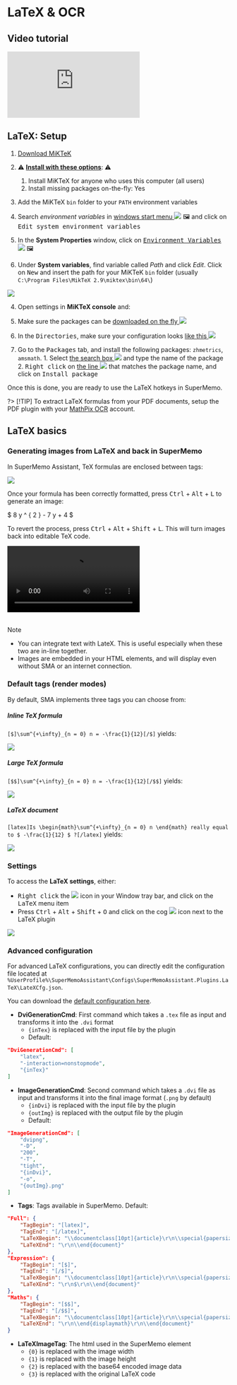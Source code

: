 # LaTeX & OCR

## Video tutorial

<div class="youtube-container">
  <iframe src="https://www.youtube.com/embed/ctgnQjTEQnw?start=622" class="youtube-video" frameborder="0" allowfullscreen></iframe>
</div>

## LaTeX: Setup

1. [Download MiKTeK](https://miktex.org/download)
2. ⚠️ <u>**Install with these options**</u>: ⚠️
	1. Install MiKTeX for anyone who uses this computer (all users)
	2. Install missing packages on-the-fly: Yes

3. Add the MiKTeX `bin` folder to your `PATH` environment variables
  1. Search *environment variables* in [windows start menu ![](content/images/plugin-LaTeX/MiKTeX/miktek-start-search-environment-variables.png)](# '@tooltip-preview') 🖼️ and click on <kbd>Edit system environment variables</kbd>

  2. In the **System Properties** window, click on [<kbd>Environment Variables</kbd> ![](content/images/plugin-LaTeX/MiKTeX/miktex-enviromental2.png)](# '@tooltip-preview') 🖼️

  3. Under **System variables**, find variable called *Path* and click *Edit*. Click on <kbd>New</kbd> and insert the path for your MiKTeK `bin` folder (usually `C:\Program Files\MikTeX 2.9\miktex\bin\64\`)

![](content/images/plugin-LaTeX/MiKTeX/miktex-enviromental3.png)

4. Open settings in **MiKTeX console** and:

  1. Make sure the packages can be [downloaded on the fly ![](content/images/plugin-LaTeX/MiKTeX/miktex-onfly.png)](content/images/plugin-LaTeX/MiKTeX/miktex-onfly.png ':ignore @tooltip-preview')

  2. In the <kbd>Directories</kbd>, make sure your configuration looks [like this ![](content/images/plugin-LaTeX/MiKTeX/miktex-directories.png)](content/images/plugin-LaTeX/MiKTeX/miktex-directories.png ':ignore @tooltip-preview')

  3. Go to the <kbd>Packages</kbd> tab, and install the following packages: `zhmetrics`, `amsmath`.
    1. Select [the search box ![](content/images/plugin-LaTeX/MiKTeX/miktex-packages-search.png)](content/images/plugin-LaTeX/MiKTeX/miktex-packages-search.png ':ignore @tooltip-preview') and type the name of the package
    2. <kbd>Right click</kbd> on [the line ![](content/images/plugin-LaTeX/MiKTeX/miktex-packages-install.png)](content/images/plugin-LaTeX/MiKTeX/miktex-packages-install.png ':ignore @tooltip-preview') that matches the package name, and click on <kbd>Install package</kbd>

Once this is done, you are ready to use the LaTeX hotkeys in SuperMemo.

?> [!TIP] To extract LaTeX formulas from your PDF documents, setup the PDF plugin with your [MathPix OCR](https://supermemo.wiki/sma/#/plugin-pdf?id=pdf-built-in-ocr) account.

## LaTeX basics

### Generating images from LaTeX and back in SuperMemo

In SuperMemo Assistant, TeX formulas are enclosed between tags:

![](content/images/plugin-LaTeX/latex-image-exampleformula.png)

Once your formula has been correctly formatted, press <kbd>Ctrl</kbd> + <kbd>Alt</kbd> + <kbd>L</kbd> to generate an image:

$ 8 y ^ { 2 } - 7 y + 4 $

To revert the process, press <kbd>Ctrl</kbd> + <kbd>Alt</kbd> + <kbd>Shift</kbd> + <kbd>L</kbd>. This will turn images back into editable TeX code.

<video controls>
  <source src="content/videos/plugin-latex/latex-convert-to-latex.webm" type="video/webm; codecs=vp9">
  <source src="content/videos/plugin-latex/latex-convert-to-latex.mp4" type="video/mp4">
  <p>Your browser doesn't support HTML5 video. Here is a <a href="content/videos/plugin-latex/latex-complex-extract-result.mp4">link to the video</a> instead.</p>
</video>
<br/><br/>

> [!NOTE]
> - You can integrate text with LateX. This is useful especially when these two are in-line together.
> - Images are embedded in your HTML elements, and will display even without SMA or an internet connection.

### Default tags (render modes)

By default, SMA implements three tags you can choose from:

##### Inline TeX formula

`[$]\sum^{+\infty}_{n = 0} n = -\frac{1}{12}[/$]` yields:

![](content/images/plugin-LaTeX/latex-inline-example-result.png)

##### Large TeX formula

`[$$]\sum^{+\infty}_{n = 0} n = -\frac{1}{12}[/$$]` yields:

![](content/images/plugin-LaTeX/latex-large-example-result.png)

##### LaTeX document

`[latex]Is \begin{math}\sum^{+\infty}_{n = 0} n \end{math} really equal to $ -\frac{1}{12} $ ?[/latex]` yields:

![](content/images/plugin-LaTeX/latex-document-example-result.png)

### Settings

To access the **LaTeX settings**, either:
  - <kbd>Right click</kbd> the ![](content/images/icons/robot-16.png) icon in your Window tray bar, and click on the <kbd>LaTeX</kbd> menu item
  - Press <kbd>Ctrl</kbd> + <kbd>Alt</kbd> + <kbd>Shift</kbd> + <kbd>O</kbd> and click on the cog ![](content/images/icons/cog.png) icon next to the LaTeX plugin

![](content/images/plugin-LaTeX/latex-settings.png)

### Advanced configuration

For advanced LaTeX configurations, you can directly edit the configuration file located at `%UserProfile%\SuperMemoAssistant\Configs\SuperMemoAssistant.Plugins.LaTeX\LateXCfg.json`.

You can download the [default configuration here](content/data/LateXCfg.json ':ignore').

- **DviGenerationCmd**: First command which takes a `.tex` file as input and transforms it into the `.dvi` format
  - `{inTex}` is replaced with the input file by the plugin
  - Default:
```json
"DviGenerationCmd": [
    "latex",
    "-interaction=nonstopmode",
    "{inTex}"
]
```
- **ImageGenerationCmd**: Second command which takes a `.dvi` file as input and transforms it into the final image format (`.png` by default)
  - `{inDvi}` is replaced with the input file by the plugin
  - `{outImg}` is replaced with the output file by the plugin
  - Default:
```json
"ImageGenerationCmd": [
    "dvipng",
    "-D",
    "200",
    "-T",
    "tight",
    "{inDvi}",
    "-o",
    "{outImg}.png"
]
```
- **Tags**: Tags available in SuperMemo. Default:
```json
"Full": {
    "TagBegin": "[latex]",
    "TagEnd": "[/latex]",
    "LaTeXBegin": "\\documentclass[10pt]{article}\r\n\\special{papersize=3in,5in}\r\n\\usepackage[utf8]{inputenc}\r\n\\usepackage{amssymb,amsmath}\r\n\\pagestyle{empty}\r\n\\setlength{\\parindent}{0in}\r\n\\begin{document}\r\n",
    "LaTeXEnd": "\r\n\\end{document}"
},
"Expression": {
    "TagBegin": "[$]",
    "TagEnd": "[/$]",
    "LaTeXBegin": "\\documentclass[10pt]{article}\r\n\\special{papersize=3in,5in}\r\n\\usepackage[utf8]{inputenc}\r\n\\usepackage{amssymb,amsmath}\r\n\\pagestyle{empty}\r\n\\setlength{\\parindent}{0in}\r\n\\begin{document}\r\n$\r\n",
    "LaTeXEnd": "\r\n$\r\n\\end{document}"
},
"Maths": {
    "TagBegin": "[$$]",
    "TagEnd": "[/$$]",
    "LaTeXBegin": "\\documentclass[10pt]{article}\r\n\\special{papersize=3in,5in}\r\n\\usepackage[utf8]{inputenc}\r\n\\usepackage{amssymb,amsmath}\r\n\\pagestyle{empty}\r\n\\setlength{\\parindent}{0in}\r\n\\begin{document}\r\n\\begin{displaymath}\r\n",
    "LaTeXEnd": "\r\n\\end{displaymath}\r\n\\end{document}"
}
```
- **LaTeXImageTag**: The html used in the SuperMemo element
  - `{0}` is replaced with the image width
  - `{1}` is replaced with the image height
  - `{2}` is replaced with the base64 encoded image data
  - `{3}` is replaced with the original LaTeX code
